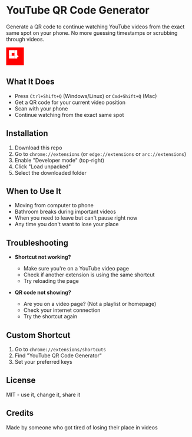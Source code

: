 # YouTube QR Code Generator

Generate a QR code to continue watching YouTube videos from the exact same spot on your phone. No more guessing timestamps or scrubbing through videos.

![Extension Icon](icons/icon-48.png)

## What It Does

- Press `Ctrl+Shift+Q` (Windows/Linux) or `Cmd+Shift+Q` (Mac)
- Get a QR code for your current video position
- Scan with your phone
- Continue watching from the exact same spot

## Installation

1. Download this repo
2. Go to `chrome://extensions` (or `edge://extensions` or `arc://extensions`)
3. Enable "Developer mode" (top-right)
4. Click "Load unpacked"
5. Select the downloaded folder

## When to Use It

- Moving from computer to phone
- Bathroom breaks during important videos
- When you need to leave but can't pause right now
- Any time you don't want to lose your place

## Troubleshooting

- **Shortcut not working?**
  - Make sure you're on a YouTube video page
  - Check if another extension is using the same shortcut
  - Try reloading the page

- **QR code not showing?**
  - Are you on a video page? (Not a playlist or homepage)
  - Check your internet connection
  - Try the shortcut again

## Custom Shortcut

1. Go to `chrome://extensions/shortcuts`
2. Find "YouTube QR Code Generator"
3. Set your preferred keys

## License

MIT - use it, change it, share it

## Credits

Made by someone who got tired of losing their place in videos